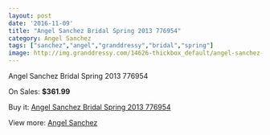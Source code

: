 ```yaml
---
layout: post
date: '2016-11-09'
title: "Angel Sanchez Bridal Spring 2013 776954"
category: Angel Sanchez
tags: ["sanchez","angel","granddressy","bridal","spring"]
image: http://img.granddressy.com/14626-thickbox_default/angel-sanchez-bridal-spring-2013-776954.jpg
---
```

Angel Sanchez Bridal Spring 2013 776954

On Sales: **$361.99**
<a href="https://www.granddressy.com/en/angel-sanchez/13679-angel-sanchez-bridal-spring-2013-776954.html"><amp-img layout="responsive" width="600" height="600" src="//img.granddressy.com/14626-thickbox_default/angel-sanchez-bridal-spring-2013-776954.jpg" alt="Angel Sanchez Bridal Spring 2013 776954 0" /></a>

Buy it: [Angel Sanchez Bridal Spring 2013 776954](https://www.granddressy.com/en/angel-sanchez/13679-angel-sanchez-bridal-spring-2013-776954.html "Angel Sanchez Bridal Spring 2013 776954")

View more: [Angel Sanchez](https://www.granddressy.com/en/106-angel-sanchez "Angel Sanchez")
